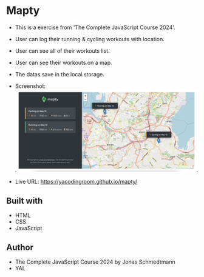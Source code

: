 # Mapty

- This is a exercise from 'The Complete JavaScript Course 2024'.
- User can log their running & cycling workouts with location.
- User can see all of their workouts list.
- User can see their workouts on a map.
- The datas save in the local storage.

- Screenshot:
  ![index page](./mapty.png)

- Live URL: https://yacodingroom.github.io/mapty/

## Built with

- HTML
- CSS
- JavaScript

## Author

- The Complete JavaScript Course 2024 by Jonas Schmedtmann
- YAL
